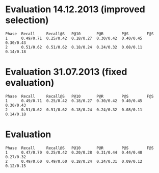 # Evaluation 14.12.2013 (improved selection)
    Phase  Recall     Recall@S   P@10       P@R        P@S        F@S   
    1      0.49/0.71  0.25/0.42  0.18/0.27  0.30/0.42  0.40/0.45  0.30/0.43  
    2      0.51/0.62  0.51/0.62  0.18/0.24  0.24/0.32  0.08/0.11  0.14/0.18  

# Evaluation 31.07.2013 (fixed evaluation)
    Phase  Recall     Recall@S   P@10       P@R        P@S        F@S   
    1      0.49/0.71  0.25/0.42  0.18/0.27  0.30/0.42  0.40/0.45  0.30/0.43  
    2      0.51/0.62  0.51/0.62  0.18/0.24  0.24/0.32  0.08/0.11  0.14/0.18  

# Evaluation
    Phase  Recall     Recall@S   P@10       P@R        P@S        F@S   
    1      0.47/0.70  0.25/0.42  0.20/0.28  0.31/0.44  0.44/0.48  0.27/0.32  
    2      0.49/0.60  0.49/0.60  0.18/0.24  0.24/0.31  0.09/0.12  0.12/0.15  
